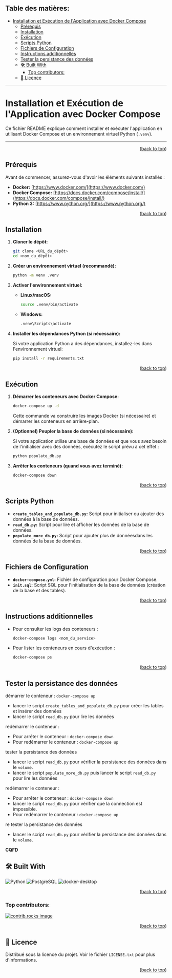 ## Table des matières:

- [Installation et Exécution de l'Application avec Docker Compose](#installation-et-exécution-de-lapplication-avec-docker-compose)
  - [Prérequis](#prérequis)
  - [Installation](#installation)
  - [Exécution](#exécution)
  - [Scripts Python](#scripts-python)
  - [Fichiers de Configuration](#fichiers-de-configuration)
  - [Instructions additionnelles](#instructions-additionnelles)
  - [Tester la persistance des données](#tester-la-persistance-des-données)
  - [🛠️ Built With](#️-built-with)
    - [Top contributors:](#top-contributors)
  - [📄 Licence](#-licence)
---

# Installation et Exécution de l'Application avec Docker Compose

Ce fichier README explique comment installer et exécuter l'application en utilisant Docker Compose et un environnement virtuel Python (`.venv`).

---


<p align="right">(<a href="#table-des-matières">back to top</a>)</p>

## Prérequis

Avant de commencer, assurez-vous d'avoir les éléments suivants installés :

*   **Docker:** [https://www.docker.com/](https://www.docker.com/)
*   **Docker Compose:** [https://docs.docker.com/compose/install/](https://docs.docker.com/compose/install/)
*   **Python 3:** [https://www.python.org/](https://www.python.org/)

<p align="right">(<a href="#table-des-matières">back to top</a>)</p>

## Installation

1.  **Cloner le dépôt:**

    ```bash
    git clone <URL_du_dépôt>
    cd <nom_du_dépôt>
    ```

2.  **Créer un environnement virtuel (recommandé):**

    ```bash
    python -m venv .venv
    ```

3.  **Activer l'environnement virtuel:**

    *   **Linux/macOS:**

        ```bash
        source .venv/bin/activate
        ```

    *   **Windows:**

        ```bash
        .venv\Scripts\activate
        ```

4.  **Installer les dépendances Python (si nécessaire):**

    Si votre application Python a des dépendances, installez-les dans l'environnement virtuel:

    ```bash
    pip install -r requirements.txt
    ```

<p align="right">(<a href="#table-des-matières">back to top</a>)</p>

## Exécution

1.  **Démarrer les conteneurs avec Docker Compose:**

    ```bash
    docker-compose up -d
    ```

    Cette commande va construire les images Docker (si nécessaire) et démarrer les conteneurs en arrière-plan.

2.  **(Optionnel) Peupler la base de données (si nécessaire):**

    Si votre application utilise une base de données et que vous avez besoin de l'initialiser avec des données, exécutez le script prévu à cet effet :

    ```bash
    python populate_db.py
    ```

3.  **Arrêter les conteneurs (quand vous avez terminé):**

    ```bash
    docker-compose down
    ```

<p align="right">(<a href="#table-des-matières">back to top</a>)</p>

## Scripts Python

*   **`create_tables_and_populate_db.py`:** Script pour initialiser ou ajouter des données à la base de données.
*   **`read_db.py`:** Script pour lire et afficher les données de la base de données.
*   **`populate_more_db.py`:** Script pour ajouter plus de donnéesdans les données de la base de données.

<p align="right">(<a href="#table-des-matières">back to top</a>)</p>

## Fichiers de Configuration

*   **`docker-compose.yml`:** Fichier de configuration pour Docker Compose.
*   **`init.sql`:** Script SQL pour l'initialisation de la base de données (création de la base et des tables).
     
<p align="right">(<a href="#table-des-matières">back to top</a>)</p>

## Instructions additionnelles

*   Pour consulter les logs des conteneurs :

    ```bash
    docker-compose logs <nom_du_service>
    ```

*   Pour lister les conteneurs en cours d'exécution :

    ```bash
    docker-compose ps
    ```
<p align="right">(<a href="#table-des-matières">back to top</a>)</p>

## Tester la persistance des données     


démarrer le conteneur : `docker-compose up` 

- lancer le script `create_tables_and_populate_db.py` pour créer les tables et insérer des données
- lancer le script `read_db.py` pour lire les données

redémarrer le conteneur :

- Pour arrêter le conteneur : `docker-compose down`
- Pour redémarrer le conteneur : `docker-compose up` 

tester la persistance des données

- lancer le script `read_db.py` pour vérifier la persistance des données dans le `volume`.  
- lancer le script `populate_more_db.py` puis lancer le script `read_db.py` pour lire les données

redémarrer le conteneur :

- Pour arrêter le conteneur : `docker-compose down`
- lancer le script `read_db.py` pour vérifier que la connection est impossible.  
- Pour redémarrer le conteneur : `docker-compose up` 

re tester la persistance des données
- lancer le script `read_db.py` pour vérifier la persistance des données dans le `volume`.  

**CQFD**

## 🛠️ Built With

<p align="left">

  <a href="https://www.python.org/" style="text-decoration: none;">
    <img src="https://img.shields.io/badge/Python-3776AB?style=for-the-badge&logo=python&logoColor=white" alt="Python">
  </a>

  <a href="https://www.postgresql.org/" style="text-decoration: none;">
    <img src="https://img.shields.io/badge/PostgreSQL-4169E1?style=for-the-badge&logo=postgresql&logoColor=white" alt="PostgreSQL">
  </a>
  <a href="https://www.docker.com/products/docker-desktop/" style="text-decoration: none;">
    <img src="https://img.shields.io/badge/Docker%20Compose-2496ED?style=for-the-badge&logo=docker&logoColor=white" alt="docker-desktop">

</p>
<p align="right">(<a href="#table-des-matières">back to top</a>)</p>

### Top contributors:

<a href="https://github.com/DeVerMyst/docker-compose-volumes/graphs/contributors">
  <img src="https://contrib.rocks/image?repo=DeVerMyst/docker-compose-volumes" alt="contrib.rocks image" />
</a>


<p align="right">(<a href="#table-des-matières">back to top</a>)</p>

## 📄 Licence

Distribué sous la licence du projet. Voir le fichier `LICENSE.txt` pour plus d'informations.


<p align="right">(<a href="#table-des-matières">back to top</a>)</p>